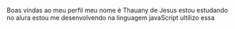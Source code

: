 Boas vindas ao meu perfil 
meu nome é Thauany de Jesus
 estou estudando no alura 
 estou me desenvolvendo na linguagem javaScript
 ultilizo essa 
